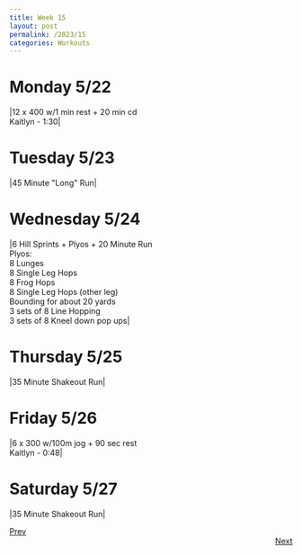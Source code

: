 ```yaml
---
title: Week 15
layout: post
permalink: /2023/15
categories: Workouts
---
```


# Monday 5/22

|12 x 400 w/1 min rest + 20 min cd <br> Kaitlyn - 1:30|

# Tuesday 5/23

|45 Minute "Long" Run|

# Wednesday 5/24 

|6 Hill Sprints + Plyos + 20 Minute Run <br> Plyos: <br> 8 Lunges <br> 8 Single Leg Hops <br> 8 Frog Hops <br> 8 Single Leg Hops (other leg) <br> Bounding for about 20 yards <br> 3 sets of 8 Line Hopping <br> 3 sets of 8 Kneel down pop ups| 

# Thursday 5/25

|35 Minute Shakeout Run|

# Friday 5/26

|6 x 300 w/100m jog + 90 sec rest <br> Kaitlyn - 0:48|

# Saturday 5/27

|35 Minute Shakeout Run|

<div style="text-align: left"> <a href="{{site.baseurl}}/2023/14">Prev</a></div> 
<div style="text-align: right"> <a href="{{site.baseurl}}/2023/16">Next</a></div>

